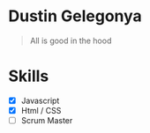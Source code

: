 Dustin Gelegonya
================

> All is good in the hood

# Skills
- [x] Javascript
- [x] Html / CSS
- [ ] Scrum Master
